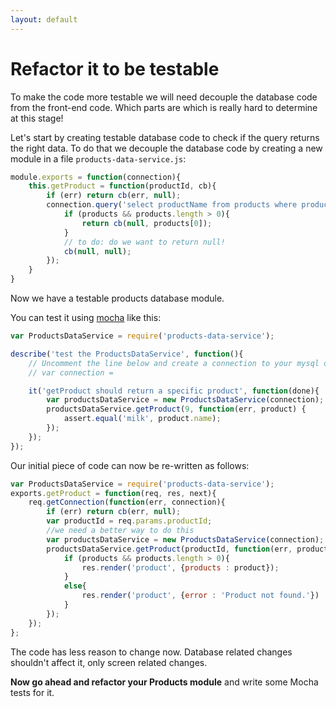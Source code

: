 ```yaml
---
layout: default
---
```

# Refactor it to be testable

To make the code more testable we will need decouple the database code from the front-end code. Which parts are which is really hard to determine at this stage!

Let's start by creating testable database code to check if the query returns the right data. To do that we decouple the database code by creating a new module in a file `products-data-service.js`:

```javascript
module.exports = function(connection){
    this.getProduct = function(productId, cb){
        if (err) return cb(err, null);
        connection.query('select productName from products where productId = ?', productId, function(err, products){
            if (products && products.length > 0){
                return cb(null, products[0]);
            }
            // to do: do we want to return null!
            cb(null, null);
        });
    }
}
```

Now we have a testable products database module.

You can test it using [mocha](https://mochajs.org/) like this:

```javascript
var ProductsDataService = require('products-data-service');

describe('test the ProductsDataService', function(){
    // Uncomment the line below and create a connection to your mysql database
    // var connection =

    it('getProduct should return a specific product', function(done){
        var productsDataService = new ProductsDataService(connection);
        productsDataService.getProduct(9, function(err, product) {
            assert.equal('milk', product.name);
        });
    });
});
```

Our initial piece of code can now be re-written as follows:

```javascript
var ProductsDataService = require('products-data-service');
exports.getProduct = function(req, res, next){
    req.getConnection(function(err, connection){
        if (err) return cb(err, null);
        var productId = req.params.productId;
        //we need a better way to do this
        var productsDataService = new ProductsDataService(connection);
        productsDataService.getProduct(productId, function(err, product) {
            if (products && products.length > 0){
                res.render('product', {products : product});
            }
            else{
                res.render('product', {error : 'Product not found.'})
            }
        });
    });
};
```

The code has less reason to change now. Database related changes shouldn't affect it, only screen related changes.

**Now go ahead and refactor your Products module** and write some Mocha tests for it.
